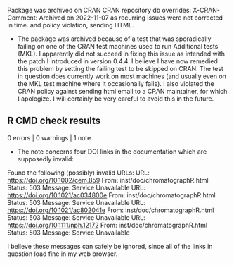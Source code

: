 Package was archived on CRAN
CRAN repository db overrides:
  X-CRAN-Comment: Archived on 2022-11-07 as recurring issues were not
    corrected in time. and policy violation, sending HTML.
    
* The package was archived because of a test that was sporadically failing on one of the CRAN test machines used to run Additional tests (MKL). I apparently did not succeed in fixing this issue as intended with the patch I introduced in version 0.4.4. I believe I have now remedied this problem by setting the failing test to be skipped on CRAN. The test in question does currently work on most machines (and usually even on the MKL test machine where it occasionally fails). I also violated the CRAN policy against sending html email to a CRAN maintainer, for which I apologize. I will certainly be very careful to avoid this in the future.

## R CMD check results

0 errors | 0 warnings | 1 note

* The note concerns four DOI links in the documentation which are supposedly invalid:

Found the following (possibly) invalid URLs:
  URL: https://doi.org/10.1002/cem.859
    From: inst/doc/chromatographR.html
    Status: 503
    Message: Service Unavailable
  URL: https://doi.org/10.1021/ac034800e
    From: inst/doc/chromatographR.html
    Status: 503
    Message: Service Unavailable
  URL: https://doi.org/10.1021/ac802041e
    From: inst/doc/chromatographR.html
    Status: 503
    Message: Service Unavailable
  URL: https://doi.org/10.1111/nph.12172
    From: inst/doc/chromatographR.html
    Status: 503
    Message: Service Unavailable

I believe these messages can safely be ignored, since all of the links in question load fine in my web browser.
